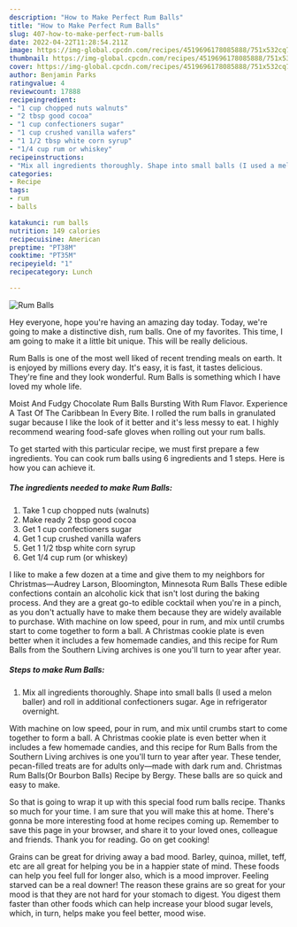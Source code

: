 ```yaml
---
description: "How to Make Perfect Rum Balls"
title: "How to Make Perfect Rum Balls"
slug: 407-how-to-make-perfect-rum-balls
date: 2022-04-22T11:28:54.211Z
image: https://img-global.cpcdn.com/recipes/4519696178085888/751x532cq70/rum-balls-recipe-main-photo.jpg
thumbnail: https://img-global.cpcdn.com/recipes/4519696178085888/751x532cq70/rum-balls-recipe-main-photo.jpg
cover: https://img-global.cpcdn.com/recipes/4519696178085888/751x532cq70/rum-balls-recipe-main-photo.jpg
author: Benjamin Parks
ratingvalue: 4
reviewcount: 17888
recipeingredient:
- "1 cup chopped nuts walnuts"
- "2 tbsp good cocoa"
- "1 cup confectioners sugar"
- "1 cup crushed vanilla wafers"
- "1 1/2 tbsp white corn syrup"
- "1/4 cup rum or whiskey"
recipeinstructions:
- "Mix all ingredients thoroughly. Shape into small balls (I used a melon baller) and roll in additional confectioners sugar.  Age in refrigerator overnight."
categories:
- Recipe
tags:
- rum
- balls

katakunci: rum balls 
nutrition: 149 calories
recipecuisine: American
preptime: "PT38M"
cooktime: "PT35M"
recipeyield: "1"
recipecategory: Lunch

---
```



![Rum Balls](https://img-global.cpcdn.com/recipes/4519696178085888/751x532cq70/rum-balls-recipe-main-photo.jpg)

Hey everyone, hope you're having an amazing day today. Today, we're going to make a distinctive dish, rum balls. One of my favorites. This time, I am going to make it a little bit unique. This will be really delicious.

Rum Balls is one of the most well liked of recent trending meals on earth. It is enjoyed by millions every day. It's easy, it is fast, it tastes delicious. They're fine and they look wonderful. Rum Balls is something which I have loved my whole life.

Moist And Fudgy Chocolate Rum Balls Bursting With Rum Flavor. Experience A Tast Of The Caribbean In Every Bite. I rolled the rum balls in granulated sugar because I like the look of it better and it&#39;s less messy to eat. I highly recommend wearing food-safe gloves when rolling out your rum balls.


To get started with this particular recipe, we must first prepare a few ingredients. You can cook rum balls using 6 ingredients and 1 steps. Here is how you can achieve it.

<!--inarticleads1-->

##### The ingredients needed to make Rum Balls:

1. Take 1 cup chopped nuts (walnuts)
1. Make ready 2 tbsp good cocoa
1. Get 1 cup confectioners sugar
1. Get 1 cup crushed vanilla wafers
1. Get 1 1/2 tbsp white corn syrup
1. Get 1/4 cup rum (or whiskey)


I like to make a few dozen at a time and give them to my neighbors for Christmas—Audrey Larson, Bloomington, Minnesota Rum Balls These edible confections contain an alcoholic kick that isn&#39;t lost during the baking process. And they are a great go-to edible cocktail when you&#39;re in a pinch, as you don&#39;t actually have to make them because they are widely available to purchase. With machine on low speed, pour in rum, and mix until crumbs start to come together to form a ball. A Christmas cookie plate is even better when it includes a few homemade candies, and this recipe for Rum Balls from the Southern Living archives is one you&#39;ll turn to year after year. 

<!--inarticleads2-->

##### Steps to make Rum Balls:

1. Mix all ingredients thoroughly. Shape into small balls (I used a melon baller) and roll in additional confectioners sugar.  Age in refrigerator overnight.


With machine on low speed, pour in rum, and mix until crumbs start to come together to form a ball. A Christmas cookie plate is even better when it includes a few homemade candies, and this recipe for Rum Balls from the Southern Living archives is one you&#39;ll turn to year after year. These tender, pecan-filled treats are for adults only—made with dark rum and. Christmas Rum Balls(Or Bourbon Balls) Recipe by Bergy. These balls are so quick and easy to make. 

So that is going to wrap it up with this special food rum balls recipe. Thanks so much for your time. I am sure that you will make this at home. There's gonna be more interesting food at home recipes coming up. Remember to save this page in your browser, and share it to your loved ones, colleague and friends. Thank you for reading. Go on get cooking!

Grains can be great for driving away a bad mood. Barley, quinoa, millet, teff, etc are all great for helping you be in a happier state of mind. These foods can help you feel full for longer also, which is a mood improver. Feeling starved can be a real downer! The reason these grains are so great for your mood is that they are not hard for your stomach to digest. You digest them faster than other foods which can help increase your blood sugar levels, which, in turn, helps make you feel better, mood wise.

